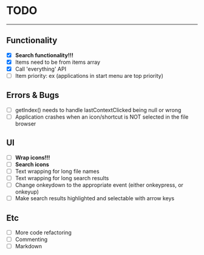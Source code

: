 # TODO
---

## Functionality

* [x] **Search functionality!!!**
* [x] Items need to be from items array
* [x] Call 'everything' API
* [ ] Item priority: ex (applications in start menu are top priority)

## Errors & Bugs
* [ ] getIndex() needs to handle lastContextClicked being null or wrong
* [ ] Application crashes when an icon/shortcut is NOT selected in the file browser

## UI
* [ ] **Wrap icons!!!**
* [ ] **Search icons**
* [ ] Text wrapping for long file names
* [ ] Text wrapping for long search results
* [ ] Change onkeydown to the appropriate event (either onkeypress, or onkeyup)
* [ ] Make search results highlighted and selectable with arrow keys

## Etc
* [ ] More code refactoring
* [ ] Commenting
* [ ] Markdown
